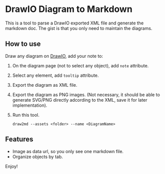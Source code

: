 # DrawIO Diagram to Markdown

This is a tool to parse a DrawIO exported XML file and generate the markdown doc. The gist is that you only need to maintain the diagrams.

## How to use

Draw any diagram on [DrawIO](http://draw.io), add your note to:

1. On the diagram page (not to select any object), add `note` attribute.
2. Select any element, add `tooltip` attribute.
3. Export the diagram as XML file.
4. Export the diagram as PNG images. (Not necessary, it should be able to generate SVG/PNG directly adcording to the XML, save it for later implementation).
5. Run this tool.
    
    ```
    draw2md --assets <folder> --name <DiagramName>
    ```

## Features

* Image as data url, so you only see one markdown file.
* Organize objects by tab.

Enjoy!